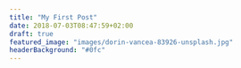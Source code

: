 ```yaml
---
title: "My First Post"
date: 2018-07-03T08:47:59+02:00
draft: true
featured_image: "images/dorin-vancea-83926-unsplash.jpg"
headerBackground: "#0fc"
---
```

